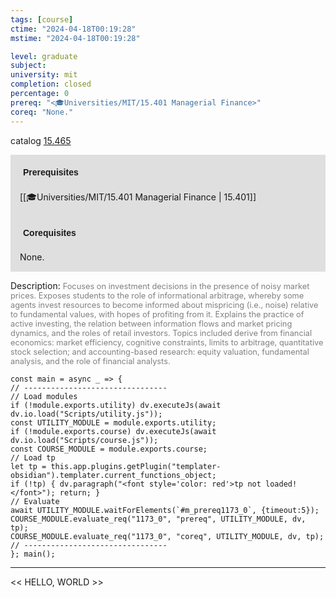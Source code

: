 ```yaml
---
tags: [course]
ctime: "2024-04-18T00:19:28"
mstime: "2024-04-18T00:19:28"

level: graduate
subject: 
university: mit
completion: closed
percentage: 0
prereq: "<🎓Universities/MIT/15.401 Managerial Finance>"
coreq: "None."
---
```


catalog [15.465](http://student.mit.edu/catalog/m15b.html#15.465)

<span style="display: block; padding: 15px; background-color: rgb(100, 100, 100, 0.2);"><font id="m_prereq1173_0" style="display: block; font-family: Arial, sans-serif; font-weight: bold; padding: 5px">Prerequisites</font><br><span id="prereq1173_0">[[🎓Universities/MIT/15.401 Managerial Finance | 15.401]]</span></span>
<span style="display: block; padding: 15px; background-color: rgb(100, 100, 100, 0.2);"><font id="m_coreq1173_0" style="display: block; font-family: Arial, sans-serif; font-weight: bold; padding: 5px">Corequisites</font><br><span id="coreq1173_0">None.</span></span>

<font style="">Description:</font>
<font style="color: grey; font-size: 0.8rem;">Focuses on investment decisions in the presence of noisy market prices. Exposes students to the role of informational arbitrage, whereby some agents invest resources to become informed about mispricing (i.e., noise) relative to fundamental values, with hopes of profiting from it. Explains the practice of active investing, the relation between information flows and market pricing dynamics, and the roles of retail investors. Topics included derive from financial economics: market efficiency, cognitive constraints, limits to arbitrage, quantitative stock selection; and accounting-based research: equity valuation, fundamental analysis, and the role of financial analysts.</font>

```dataviewjs
const main = async _ => {
// --------------------------------
// Load modules
if (!module.exports.utility) dv.executeJs(await dv.io.load("Scripts/utility.js"));
const UTILITY_MODULE = module.exports.utility;
if (!module.exports.course) dv.executeJs(await dv.io.load("Scripts/course.js"));
const COURSE_MODULE = module.exports.course;
// Load tp
let tp = this.app.plugins.getPlugin("templater-obsidian").templater.current_functions_object;
if (!tp) { dv.paragraph("<font style='color: red'>tp not loaded!</font>"); return; }
// Evaluate
await UTILITY_MODULE.waitForElements(`#m_prereq1173_0`, {timeout:5});
COURSE_MODULE.evaluate_req("1173_0", "prereq", UTILITY_MODULE, dv, tp);
COURSE_MODULE.evaluate_req("1173_0", "coreq", UTILITY_MODULE, dv, tp);
// --------------------------------
}; main();
```

---

<< HELLO, WORLD >>
